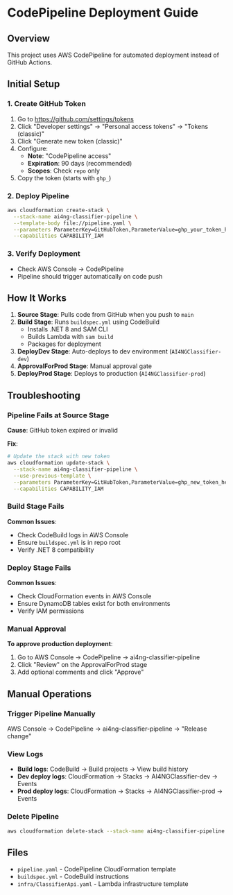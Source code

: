 # CodePipeline Deployment Guide

## Overview
This project uses AWS CodePipeline for automated deployment instead of GitHub Actions.

## Initial Setup

### 1. Create GitHub Token
1. Go to https://github.com/settings/tokens
2. Click "Developer settings" → "Personal access tokens" → "Tokens (classic)"
3. Click "Generate new token (classic)"
4. Configure:
   - **Note**: "CodePipeline access"
   - **Expiration**: 90 days (recommended)
   - **Scopes**: Check `repo` only
5. Copy the token (starts with `ghp_`)

### 2. Deploy Pipeline
```bash
aws cloudformation create-stack \
  --stack-name ai4ng-classifier-pipeline \
  --template-body file://pipeline.yaml \
  --parameters ParameterKey=GitHubToken,ParameterValue=ghp_your_token_here \
  --capabilities CAPABILITY_IAM
```

### 3. Verify Deployment
- Check AWS Console → CodePipeline
- Pipeline should trigger automatically on code push

## How It Works

1. **Source Stage**: Pulls code from GitHub when you push to `main`
2. **Build Stage**: Runs `buildspec.yml` using CodeBuild
   - Installs .NET 8 and SAM CLI
   - Builds Lambda with `sam build`
   - Packages for deployment
3. **DeployDev Stage**: Auto-deploys to dev environment (`AI4NGClassifier-dev`)
4. **ApprovalForProd Stage**: Manual approval gate
5. **DeployProd Stage**: Deploys to production (`AI4NGClassifier-prod`)

## Troubleshooting

### Pipeline Fails at Source Stage
**Cause**: GitHub token expired or invalid

**Fix**:
```bash
# Update the stack with new token
aws cloudformation update-stack \
  --stack-name ai4ng-classifier-pipeline \
  --use-previous-template \
  --parameters ParameterKey=GitHubToken,ParameterValue=ghp_new_token_here \
  --capabilities CAPABILITY_IAM
```

### Build Stage Fails
**Common Issues**:
- Check CodeBuild logs in AWS Console
- Ensure `buildspec.yml` is in repo root
- Verify .NET 8 compatibility

### Deploy Stage Fails
**Common Issues**:
- Check CloudFormation events in AWS Console
- Ensure DynamoDB tables exist for both environments
- Verify IAM permissions

### Manual Approval
**To approve production deployment**:
1. Go to AWS Console → CodePipeline → ai4ng-classifier-pipeline
2. Click "Review" on the ApprovalForProd stage
3. Add optional comments and click "Approve"

## Manual Operations

### Trigger Pipeline Manually
AWS Console → CodePipeline → ai4ng-classifier-pipeline → "Release change"

### View Logs
- **Build logs**: CodeBuild → Build projects → View build history
- **Dev deploy logs**: CloudFormation → Stacks → AI4NGClassifier-dev → Events
- **Prod deploy logs**: CloudFormation → Stacks → AI4NGClassifier-prod → Events

### Delete Pipeline
```bash
aws cloudformation delete-stack --stack-name ai4ng-classifier-pipeline
```

## Files
- `pipeline.yaml` - CodePipeline CloudFormation template
- `buildspec.yml` - CodeBuild instructions
- `infra/ClassifierApi.yaml` - Lambda infrastructure template